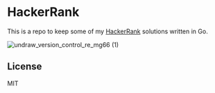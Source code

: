 # HackerRank

This is a repo to keep some of my [HackerRank](https://www.hackerrank.com/) solutions written in Go.

![undraw_version_control_re_mg66 (1)](https://user-images.githubusercontent.com/15220162/194191426-84066dad-074b-48a9-a72f-935c1d70b222.svg)

## License

MIT
